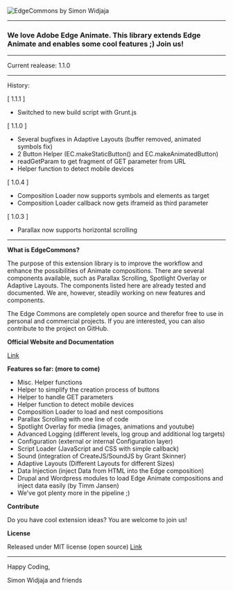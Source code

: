 ![EdgeCommons by Simon Widjaja](http://temp.trendspurt.com/github_live/ec_github_announce.jpg)
***

### We love Adobe Edge Animate. This library extends Edge Animate and enables some cool features ;) Join us!

***

Current realease: 1.1.0

***

History:

[ 1.1.1 ]
+ Switched to new build script with Grunt.js

[ 1.1.0 ]
+ Several bugfixes in Adaptive Layouts (buffer removed, animated symbols fix)
+ 2 Button Helper (EC.makeStaticButton() and EC.makeAnimatedButton)
+ readGetParam to get fragment of GET parameter from URL
+ Helper function to detect mobile devices

[ 1.0.4 ]
+ Composition Loader now supports symbols and elements as target
+ Composition Loader callback now gets iframeid as third parameter

[ 1.0.3 ]
+ Parallax now supports horizontal scrolling

***

**What is EdgeCommons?**

The purpose of this extension library is to improve the workflow and enhance the possibilities of Animate compositions. There are several components available, such as Parallax Scrolling, Spotlight Overlay or Adaptive Layouts. The components listed here are already tested and documented. We are, however, steadily working on new features and components.

The Edge Commons are completely open source and therefor free to use in personal and commercial projects. If you are interested, you can also contribute to the project on GitHub.

**Official Website and Documentation**

 [Link](http://www.edgedocks.com/edgecommons)

**Features so far: (more to come)**

- Misc. Helper functions
- Helper to simplify the creation process of buttons
- Helper to handle GET parameters
- Helper function to detect mobile devices
- Composition Loader to load and nest compositions
- Parallax Scrolling with one line of code
- Spotlight Overlay for media (images, animations and youtube)
- Advanced Logging (different levels, log group and additional log targets)
- Configuration (external or internal Configuration layer)
- Script Loader (JavaScript and CSS with simple callback)
- Sound (integration of CreateJS/SoundJS by Grant Skinner)
- Adaptive Layouts (Different Layouts for different Sizes)
- Data Injection (inject Data from HTML into the Edge composition)
- Drupal and Wordpress modules to load Edge Animate compositions and inject data easily (by Timm Jansen)
- We've got plenty more in the pipeline ;) 

**Contribute**

Do you have cool extension ideas? You are welcome to join us!

**License**

Released under MIT license (open source)
[Link](http://www.opensource.org/licenses/mit-license.html)

***

Happy Coding,

Simon Widjaja and friends
